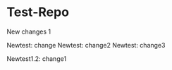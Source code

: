 Test-Repo
=========
New changes 1

Newtest: change
Newtest: change2
Newtest: change3

Newtest1.2: change1
